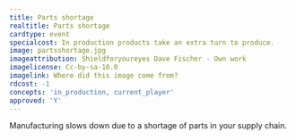 ```yaml
---
title: Parts shortage
realtitle: Parts shortage
cardtype: event
specialcost: In production products take an extra turn to produce.
image: partsshortage.jpg
imageattribution: Shieldforyoureyes Dave Fischer - Own work
imagelicense: Cc-by-sa-10.0
imagelink: Where did this image come from?
rdcost: -1
concepts: 'in_production, current_player'
approved: 'Y'
---
```


Manufacturing slows down due to a shortage of parts in your supply chain.
